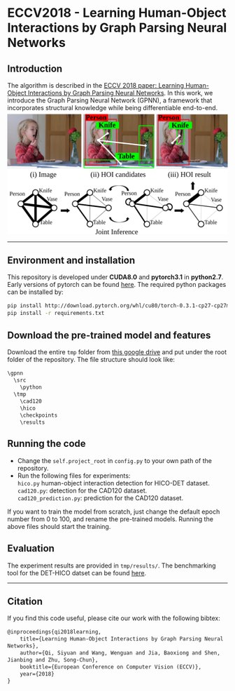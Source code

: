 # ECCV2018 - Learning Human-Object Interactions by Graph Parsing Neural Networks

## Introduction
The algorithm is described in the [ECCV 2018 paper: Learning Human-Object Interactions by Graph Parsing Neural Networks](http://web.cs.ucla.edu/~syqi/publications/eccv2018gpnn/eccv2018gpnn.pdf). In this work, we introduce the Graph Parsing Neural Network (GPNN), a framework that incorporates structural knowledge while being differentiable end-to-end.
![teaser](doc/teaser.png)
***

## Environment and installation
This repository is developed under **CUDA8.0** and **pytorch3.1** in **python2.7**. Early versions of pytorch can be found [here](https://pytorch.org/previous-versions/). The required python packages can be installed by:
```bash
pip install http://download.pytorch.org/whl/cu80/torch-0.3.1-cp27-cp27mu-linux_x86_64.whl
pip install -r requirements.txt
```

## Download the pre-trained model and features
Download the entire `tmp` folder from [this google drive](https://drive.google.com/open?id=1op_bTKN5xyAi13ZQtsekLIZb_6vASlSi) and put under the root folder of the repository. The file structure should look like:
```
\gpnn
  \src
    \python
  \tmp
    \cad120
    \hico
    \checkpoints
    \results
```

## Running the code
- Change the `self.project_root` in `config.py` to your own path of the repository.
- Run the following files for experiments:  
`hico.py` human-object interaction detection for HICO-DET dataset.  
`cad120.py`: detection for the CAD120 dataset.  
`cad120_prediction.py`: prediction for the CAD120 dataset.

If you want to train the model from scratch, just change the default epoch number from 0 to 100, and rename the pre-trained models. Running the above files should start the training.

## Evaluation
The experiment results are provided in `tmp/results/`. The benchmarking tool for the DET-HICO datset can be found [here](http://www-personal.umich.edu/~ywchao/hico/).

***
## Citation
If you find this code useful, please cite our work with the following bibtex:
```
@inproceedings{qi2018learning,
    title={Learning Human-Object Interactions by Graph Parsing Neural Networks},
    author={Qi, Siyuan and Wang, Wenguan and Jia, Baoxiong and Shen, Jianbing and Zhu, Song-Chun},
    booktitle={European Conference on Computer Vision (ECCV)},
    year={2018}
}
```
